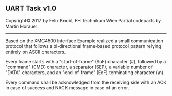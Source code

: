 UART Task v1.0
--------------
Copyright© 2017 by Felix Knobl, FH Technikum Wien
Partial codeparts by Martin Horauer

--------------------------------

Based on the XMC4500 Interface Example realized a small communication protocol that follows a bi-directional frame-based protocol pattern relying entirely on ASCII characters.

Every frame starts with a "start-of-frame" (SoF) character (#), followed by a "command" (CMD) character, a separator (SEP), a variable number of "DATA" characters, and an "end-of-frame" (EoF) terminating character (\n).

Every command shall be acknowledged from the receiving side with an ACK in case of success and NACK message in case of an error.
